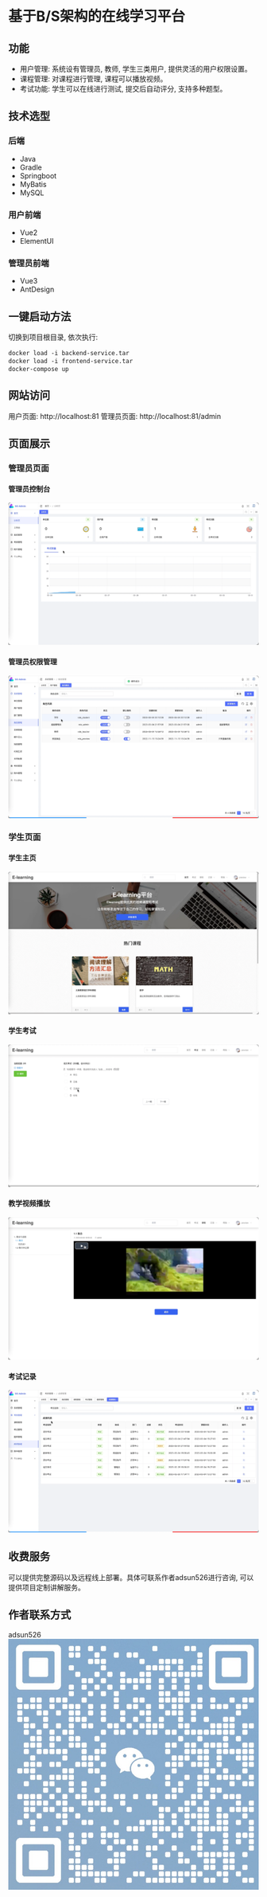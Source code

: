 # 基于B/S架构的在线学习平台
## 功能
- 用户管理: 系统设有管理员, 教师, 学生三类用户, 提供灵活的用户权限设置。
- 课程管理: 对课程进行管理, 课程可以播放视频。
- 考试功能: 学生可以在线进行测试, 提交后自动评分, 支持多种题型。

## 技术选型
### 后端
- Java 
- Gradle
- Springboot
- MyBatis
- MySQL

### 用户前端
- Vue2
- ElementUI

### 管理员前端
- Vue3
- AntDesign

## 一键启动方法
切换到项目根目录, 依次执行:

    docker load -i backend-service.tar
    docker load -i frontend-service.tar
    docker-compose up

## 网站访问
用户页面: http://localhost:81
管理员页面: http://localhost:81/admin

## 页面展示
### 管理员页面
#### 管理员控制台
![管理员控制台](./images/admin-home.png)
#### 管理员权限管理
![管理员权限](./images/admin-auth.png)
### 学生页面
#### 学生主页
![学生主页](./images/user-home.png)
#### 学生考试
![学生考试](./images/user-exam.png)
#### 教学视频播放
![学生视频](./images/user-mediaplay.png)
#### 考试记录
![学生视频](./images/user-record.png)


## 收费服务
可以提供完整源码以及远程线上部署。具体可联系作者adsun526进行咨询, 可以提供项目定制讲解服务。

## 作者联系方式
adsun526
![二维码](./images/author.JPG)
